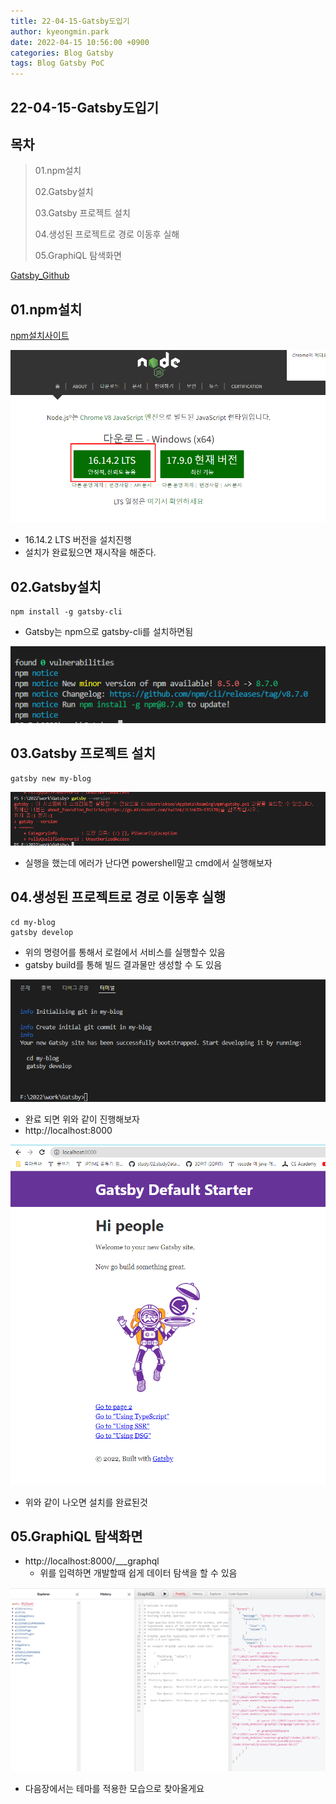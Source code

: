 ```yaml
---
title: 22-04-15-Gatsby도입기
author: kyeongmin.park
date: 2022-04-15 10:56:00 +0900
categories: Blog Gatsby
tags: Blog Gatsby PoC
---
```


## 22-04-15-Gatsby도입기

## 목차

> 01.npm설치
>
> 02.Gatsby설치
>
> 03.Gatsby 프로젝트 설치
>
> 04.생성된 프로젝트로 경로 이동후 실해
>
> 05.GraphiQL 탐색화면

[Gatsby_Github](https://github.com/gatsbyjs/gatsby-starter-default)

## 01.npm설치

[npm설치사이트](https://nodejs.org/ko/)

![image-20220415105945907](../../assets/img/post/22-04-15-Gatsby도입기.assets/image-20220415105945907.png)

- 16.14.2 LTS 버전을 설치진행
- 설치가 완료됬으면 재시작을 해준다.

## 02.Gatsby설치

```react
npm install -g gatsby-cli
```

- Gatsby는 npm으로 gatsby-cli를 설치하면됨

![image-20220415110802570](../../assets/img/post/22-04-15-Gatsby도입기.assets/image-20220415110802570.png)

## 03.Gatsby 프로젝트 설치

```react
gatsby new my-blog
```

![image-20220415111528644](../../assets/img/post/22-04-15-Gatsby도입기.assets/image-20220415111528644.png)

- 실행을 했는데 에러가 난다면 powershell말고 cmd에서 실행해보자

## 04.생성된 프로젝트로 경로 이동후 실행

```react
cd my-blog
gatsby develop
```

- 위의 명령어를 통해서 로컬에서 서비스를 실행할수 있음
- gatsby build를 통해 빌드 결과물만 생성할 수 도 있음

![image-20220415112242401](../../assets/img/post/22-04-15-Gatsby도입기.assets/image-20220415112242401.png)

- 완료 되면 위와 같이 진행해보자
- http://localhost:8000

![image-20220415112921683](../../assets/img/post/22-04-15-Gatsby도입기.assets/image-20220415112921683.png)

- 위와 같이 나오면 설치를 완료된것

## 05.GraphiQL 탐색화면

- http://localhost:8000/___graphql
  - 위를 입력하면 개발할때 쉽게 데이터 탐색을 할 수 있음

![image-20220415113120135](../../assets/img/post/22-04-15-Gatsby도입기.assets/image-20220415113120135.png)

- 다음장에서는 테마를 적용한 모습으로 찾아올게요